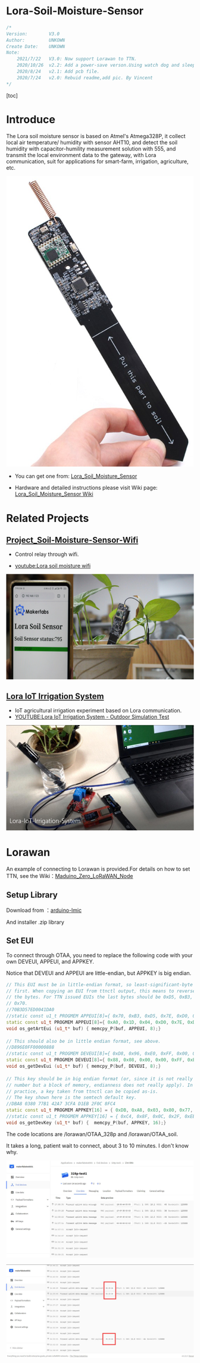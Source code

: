 # Lora-Soil-Moisture-Sensor

```c++
/*
Version:		V3.0
Author:			UNKOWN
Create Date:	UNKOWN
Note:
	2021/7/22	V3.0: Now support Lorawan to TTN.
	2020/10/26	v2.2: Add a power-save verson.Using watch dog and sleep mode.
	2020/8/24	v2.1: Add pcb file.
    2020/7/24	v2.0: Rebuid readme,add pic. By Vincent
*/
```

[toc]

# Introduce

The Lora soil moisture sensor is based on Atmel's Atmega328P, it collect local air temperature/ humidity with sensor AHT10, and detect the soil humidity with capacitor-humility measurement solution with 555, and transmit the local environment data to the gateway, with Lora communication, suit for applications for smart-farm, irrigation, agriculture, etc.

![relay](md_pic/main.jpg)

- You can get one from: [Lora_Soil_Moisture_Sensor](https://www.makerfabs.com/lora-soil-moisture-sensor.html)

- Hardware and detailed instructions please visit Wiki page:  [Lora_Soil_Moisture_Sensor Wiki](https://www.makerfabs.com/wiki/index.php?title=Lora_Soil_Moisture_Sensor)

# Related Projects

## [Project_Soil-Moisture-Sensor-Wifi](https://github.com/Makerfabs/Project_Soil-Moisture-Sensor-Wifi)

- Control relay through wifi.

- [youtube:Lora soil moisture wifi](https://youtu.be/1wYAwtzNxJU)

![1](md_pic/soil_wifi.png)

## [Lora IoT Irrigation System](https://github.com/Makerfabs/Project_IoT-Irrigation-System)

- IoT agricultural irrigation experiment based on Lora communication.
- [YOUTUBE:Lora IoT Irrigation System - Outdoor Simulation Test](https://youtu.be/0mY6Ox0YvRk)

![2](md_pic/2.jpg)

# Lorawan

An example of connecting to Lorawan is provided.For details on how to set TTN, see the Wiki：[Maduino_Zero_LoRaWAN_Node](https://www.makerfabs.com/wiki/index.php?title=Maduino_Zero_LoRaWAN_Node)

## Setup Library

Download from ：[arduino-lmic](https://github.com/matthijskooijman/arduino-lmic)

And installer .zip library

## Set EUI

To connect through OTAA, you need to replace the following code with your own DEVEUI, APPEUI, and APPKEY.

Notice that DEVEUI and APPEUI are little-endian, but APPKEY is big endian.

```c++
// This EUI must be in little-endian format, so least-significant-byte
// first. When copying an EUI from ttnctl output, this means to reverse
// the bytes. For TTN issued EUIs the last bytes should be 0xD5, 0xB3,
// 0x70.
//70B3D57ED0041DA0
//static const u1_t PROGMEM APPEUI[8]={ 0x70, 0xB3, 0xD5, 0x7E, 0xD0, 0x04, 0x1D, 0xA0 };
static const u1_t PROGMEM APPEUI[8]={ 0xA0, 0x1D, 0x04, 0xD0, 0x7E, 0xD5, 0xB3, 0x70 };
void os_getArtEui (u1_t* buf) { memcpy_P(buf, APPEUI, 8);}

// This should also be in little endian format, see above.
//D896E0FF00000888
//static const u1_t PROGMEM DEVEUI[8]={ 0xD8, 0x96, 0xE0, 0xFF, 0x00, 0x00, 0x08, 0x88 };
static const u1_t PROGMEM DEVEUI[8]={ 0x88, 0x08, 0x00, 0x00, 0xFF, 0xE0, 0x96, 0xD8 };
void os_getDevEui (u1_t* buf) { memcpy_P(buf, DEVEUI, 8);}

// This key should be in big endian format (or, since it is not really a
// number but a block of memory, endianness does not really apply). In
// practice, a key taken from ttnctl can be copied as-is.
// The key shown here is the semtech default key.
//DBA8 0380 77B1 42A7 3CFA D1EB 2F0C 8FC4
static const u1_t PROGMEM APPKEY[16] = { 0xDB, 0xA8, 0x03, 0x80, 0x77, 0xB1, 0x42, 0xA7, 0x3C, 0xFA, 0xD1, 0xEB, 0x2F, 0x0C, 0x8F, 0xC4 };
//static const u1_t PROGMEM APPKEY[16] = { 0xC4, 0x8F, 0x0C, 0x2F, 0xEB, 0xD1, 0xFA, 0x3C, 0xA7, 0x42, 0xB1, 0x77, 0x80, 0x03, 0xA8, 0xDB };
void os_getDevKey (u1_t* buf) {  memcpy_P(buf, APPKEY, 16);}
```

The code locations are /lorawan/OTAA_328p and /lorawan/OTAA_soil.

It takes a long, patient wait to connect, about 3 to 10 minutes. I don't know why.

![](md_pic/lorawan.jpg)

![](md_pic/lorawan2.jpg)

